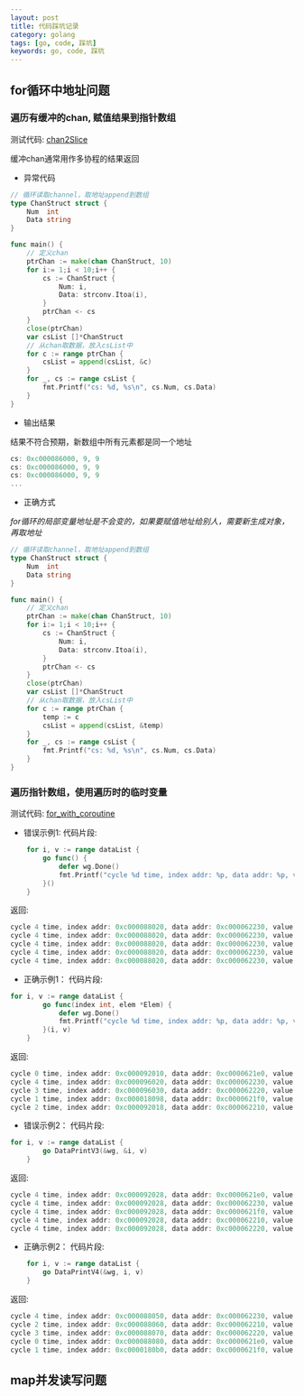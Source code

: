 ```yaml
---
layout: post
title: 代码踩坑记录
category: golang
tags: [go, code, 踩坑]
keywords: go, code, 踩坑
---
```


## for循环中地址问题

### 遍历有缓冲的chan, 赋值结果到指针数组
测试代码: [chan2Slice](https://github.com/Flyingon/code_tpl_go/blob/master/for_channel/chan2slice/chan2Slice.go) 

缓冲chan通常用作多协程的结果返回

- 异常代码

```go
// 循环读取channel，取地址append到数组
type ChanStruct struct {
	Num  int
	Data string
}

func main() {
	// 定义chan
	ptrChan := make(chan ChanStruct, 10)
	for i:= 1;i < 10;i++ {
		cs := ChanStruct {
			Num: i,
			Data: strconv.Itoa(i),
		}
		ptrChan <- cs
	}
	close(ptrChan)
	var csList []*ChanStruct
	// 从chan取数据，放入csList中
	for c := range ptrChan {
		csList = append(csList, &c)
	}
	for _, cs := range csList {
		fmt.Printf("cs: %d, %s\n", cs.Num, cs.Data)
	}
}
```

- 输出结果

结果不符合预期，新数组中所有元素都是同一个地址

```go
cs: 0xc000086000, 9, 9
cs: 0xc000086000, 9, 9
cs: 0xc000086000, 9, 9
...
```

- 正确方式

_for循环的局部变量地址是不会变的，如果要赋值地址给别人，需要新生成对象，再取地址_

```go
// 循环读取channel，取地址append到数组
type ChanStruct struct {
	Num  int
	Data string
}

func main() {
	// 定义chan
	ptrChan := make(chan ChanStruct, 10)
	for i:= 1;i < 10;i++ {
		cs := ChanStruct {
			Num: i,
			Data: strconv.Itoa(i),
		}
		ptrChan <- cs
	}
	close(ptrChan)
	var csList []*ChanStruct
	// 从chan取数据，放入csList中
	for c := range ptrChan {
		temp := c
		csList = append(csList, &temp)
	}
	for _, cs := range csList {
		fmt.Printf("cs: %d, %s\n", cs.Num, cs.Data)
	}
}
```

### 遍历指针数组，使用遍历时的临时变量

测试代码: [for_with_coroutine](https://github.com/Flyingon/code_tpl_go/blob/master/for_closure/for_with_coroutine.go) 

- 错误示例1: 
代码片段:
```go
	for i, v := range dataList {
		go func() {
			defer wg.Done()
			fmt.Printf("cycle %d time, index addr: %p, data addr: %p, value: %s\n", i, &i, &(v.Data), v.Data)
		}()
	}
```
返回: 
```go
cycle 4 time, index addr: 0xc000088020, data addr: 0xc000062230, value: value5
cycle 4 time, index addr: 0xc000088020, data addr: 0xc000062230, value: value5
cycle 4 time, index addr: 0xc000088020, data addr: 0xc000062230, value: value5
cycle 4 time, index addr: 0xc000088020, data addr: 0xc000062230, value: value5
cycle 4 time, index addr: 0xc000088020, data addr: 0xc000062230, value: value5
```

- 正确示例1：
代码片段:
```go
for i, v := range dataList {
		go func(index int, elem *Elem) {
			defer wg.Done()
			fmt.Printf("cycle %d time, index addr: %p, data addr: %p, value: %s\n", index, &index, &(elem.Data), elem.Data)
		}(i, v)
	}
```
返回: 
```go
cycle 0 time, index addr: 0xc000092010, data addr: 0xc0000621e0, value: value1
cycle 4 time, index addr: 0xc000096020, data addr: 0xc000062230, value: value5
cycle 3 time, index addr: 0xc000096030, data addr: 0xc000062220, value: value4
cycle 1 time, index addr: 0xc000018098, data addr: 0xc0000621f0, value: value2
cycle 2 time, index addr: 0xc000092018, data addr: 0xc000062210, value: value3
```

- 错误示例2：
代码片段:
```go
for i, v := range dataList {
		go DataPrintV3(&wg, &i, v)
	}
```
返回: 
```go
cycle 4 time, index addr: 0xc000092028, data addr: 0xc0000621e0, value: value1
cycle 4 time, index addr: 0xc000092028, data addr: 0xc000062230, value: value5
cycle 4 time, index addr: 0xc000092028, data addr: 0xc0000621f0, value: value2
cycle 4 time, index addr: 0xc000092028, data addr: 0xc000062210, value: value3
cycle 4 time, index addr: 0xc000092028, data addr: 0xc000062220, value: value4
```

- 正确示例2：
代码片段:
```go
	for i, v := range dataList {
		go DataPrintV4(&wg, i, v)
	}
```
返回: 
```go
cycle 4 time, index addr: 0xc000088050, data addr: 0xc000062230, value: value5
cycle 2 time, index addr: 0xc000088060, data addr: 0xc000062210, value: value3
cycle 3 time, index addr: 0xc000088070, data addr: 0xc000062220, value: value4
cycle 0 time, index addr: 0xc000088080, data addr: 0xc0000621e0, value: value1
cycle 1 time, index addr: 0xc0000180b0, data addr: 0xc0000621f0, value: value2
```

## map并发读写问题